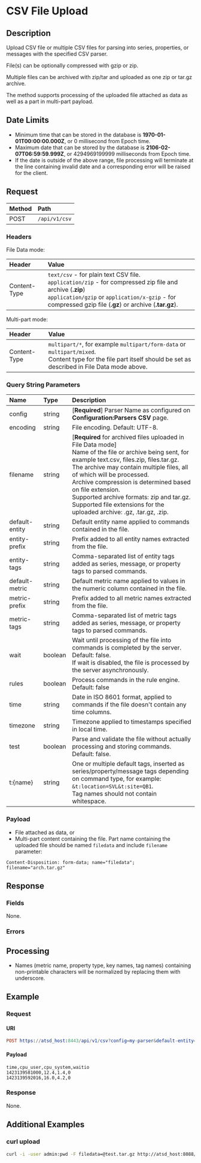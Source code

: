 # CSV File Upload

## Description

Upload CSV file or multiple CSV files for parsing into series, properties, or messages with the specified CSV parser.

File(s) can be optionally compressed with gzip or zip. 

Multiple files can be archived with zip/tar and uploaded as one zip or tar.gz archive.

The method supports processing of the uploaded file attached as data as well as a part in multi-part payload.

## Date Limits

* Minimum time that can be stored in the database is **1970-01-01T00:00:00.000Z**, or 0 millisecond from Epoch time.
* Maximum date that can be stored by the database is **2106-02-07T06:59:59.999Z**, or 4294969199999 milliseconds from Epoch time.
* If the date is outside of the above range, file processing will terminate at the line containing invalid date and a corresponding error will be raised for the client.

## Request

| **Method** | **Path** |
|:---|:---|
| POST | `/api/v1/csv` |

### Headers

File Data mode:

|**Header**|**Value**|
|:---|:---|
| Content-Type | `text/csv` - for plain text CSV file.<br>`application/zip` - for compressed zip file and archive (**.zip**)<br>`application/gzip` or `application/x-gzip` - for compressed gzip file (**.gz**) or archive (**.tar.gz**).|

Multi-part mode:

|**Header**|**Value**|
|:---|:---|
| Content-Type | `multipart/*`, for example `multipart/form-data` or  `multipart/mixed`. <br>Content type for the file part itself should be set as described in File Data mode above.|

### Query String Parameters

| **Name** | **Type** | **Description** |
|:---|:---|:---|
| config   | string   | [**Required**] Parser Name as configured on **Configuration:Parsers CSV** page.|
| encoding      | string   | File encoding. Default: UTF-8.|
| filename      | string   | [**Required** for archived files uploaded in File Data mode] <br>Name of the file or archive being sent, for example text.csv, files.zip, files.tar.gz.<br>The archive may contain multiple files, all of which will be processed.<br>Archive compression is determined based on file extension.<br>Supported archive formats: zip and tar.gz.<br>Supported file extensions for the uploaded archive: .gz, .tar.gz, .zip.  |
| default-entity| string | Default entity name applied to commands contained in the file. |
| entity-prefix | string | Prefix added to all entity names extracted from the file. |
| entity-tags | string | Comma-separated list of entity tags added as series, message, or property tags to parsed commands. |
| default-metric| string | Default metric name applied to values in the numeric column contained in the file. |
| metric-prefix | string | Prefix added to all metric names extracted from the file. |
| metric-tags | string | Comma-separated list of metric tags added as series, message, or property tags to parsed commands. |
| wait | boolean | Wait until processing of the file into commands is completed by the server. Default: false.<br>If wait is disabled, the file is processed by the server asynchronously. | 
| rules | boolean | Process commands in the rule engine. Default: false | 
| time | string | Date in ISO 8601 format, applied to commands if the file doesn't contain any time columns. | 
| timezone | string | Timezone applied to timestamps specified in local time. | 
| test | boolean | Parse and validate the file without actually processing and storing commands. Default: false. | 
| t:{name} | string | One or multiple default tags, inserted as series/property/message tags depending on command type, for example: `&t:location=SVL&t:site=QB1`.<br>Tag names should not contain whitespace. |

### Payload

* File attached as data, or
* Multi-part content containing the file. Part name containing the uploaded file should be named `filedata` and include `filename` parameter:

```
Content-Disposition: form-data; name="filedata"; filename="arch.tar.gz"
```

## Response 

### Fields

None.

### Errors

## Processing

* Names (metric name, property type, key names, tag names) containing non-printable characters will be normalized by replacing them with underscore.

## Example 

### Request 

#### URI

```elm
POST https://atsd_host:8443/api/v1/csv?config=my-parser&default-entity=nurswgvml007
```

#### Payload

```ls
time,cpu_user,cpu_system,waitio
1423139581000,12.4,1.4,0
1423139592016,16.0,4.2,0
```

### Response

None.

## Additional Examples

### curl upload

```sh
curl -i -user admin:pwd -F filedata=@test.tar.gz http://atsd_host:8088/api/v1/csv?config=noc-parser
```


